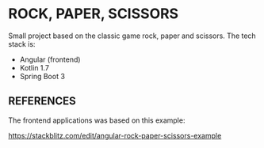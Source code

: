 # ROCK, PAPER, SCISSORS

Small project based on the classic game rock, paper and scissors. The tech stack is:

- Angular (frontend)
- Kotlin 1.7
- Spring Boot 3

## REFERENCES

The frontend applications was based on this example:

https://stackblitz.com/edit/angular-rock-paper-scissors-example